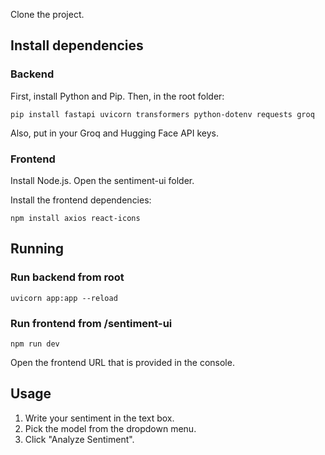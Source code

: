 Clone the project.
## Install dependencies
### Backend
First, install Python and Pip. Then, in the root folder:
```
pip install fastapi uvicorn transformers python-dotenv requests groq
```
Also, put in your Groq and Hugging Face API keys.
### Frontend
Install Node.js. Open the sentiment-ui folder.

Install the frontend dependencies:
```
npm install axios react-icons
```
## Running
### Run backend from root
```
uvicorn app:app --reload
```
### Run frontend from /sentiment-ui
```
npm run dev
```
Open the frontend URL that is provided in the console.
## Usage
1. Write your sentiment in the text box.
2. Pick the model from the dropdown menu.
3. Click "Analyze Sentiment".
